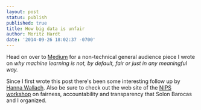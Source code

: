 ```yaml
---
layout: post
status: publish
published: true
title: How big data is unfair
author: Moritz Hardt
date: '2014-09-26 18:02:37 -0700'
---
```


Head on over to [Medium](https://medium.com/@mrtz/how-big-data-is-unfair-9aa544d739de)
for a non-technical general audience piece I wrote on *why machine learning is not, by
default, fair or just in any meaningful way.*

Since I first wrote this post there's been some interesting follow up by
[Hanna
Wallach](https://medium.com/@hannawallach/big-data-machine-learning-and-the-social-sciences-927a8e20460d).
Also be sure to check out the web site of the [NIPS workshop](http://www.fatml.org) on fairness,
accountability and transparency that Solon Barocas and I organized.
